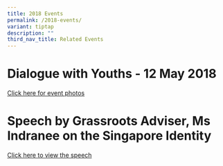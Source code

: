 ```yaml
---
title: 2018 Events
permalink: /2018-events/
variant: tiptap
description: ""
third_nav_title: Related Events
---
```

<h1><strong>Dialogue with Youths - 12 May 2018</strong></h1>
<p><a href="https://www.flickr.com/photos/157313184@N06/albums/72157693952646162/" rel="noopener nofollow" target="_blank">Click here for event photos</a>
</p>
<p></p>
<h1><strong>Speech by Grassroots Adviser, Ms Indranee on the Singapore Identity</strong></h1>
<p><a href="https://www.facebook.com/ChannelNewsAsia/videos/10155596120722934/" rel="noopener nofollow" target="_blank">Click here to view the speech</a>
</p>
<p></p>